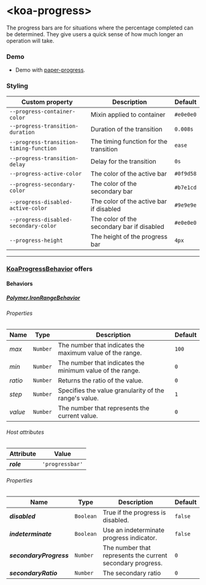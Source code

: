 # &lt;koa-progress&gt;

The progress bars are for situations where the percentage completed can be determined. They give users a quick sense of how much longer an operation will take.

### Demo

* Demo with [paper-progress](https://elements.polymer-project.org/elements/paper-progress?view=demo).

### Styling

Custom property | Description | Default
----------------|-------------|--------
`--progress-container-color` | Mixin applied to container | `#e0e0e0`
`--progress-transition-duration` | Duration of the transition | `0.008s`
`--progress-transition-timing-function` | The timing function for the transition | `ease`
`--progress-transition-delay` | Delay for the transition | `0s`
`--progress-active-color` | The color of the active bar | `#0f9d58`
`--progress-secondary-color` | The color of the secondary bar | `#b7e1cd`
`--progress-disabled-active-color` | The color of the active bar if disabled | `#9e9e9e`
`--progress-disabled-secondary-color` | The color of the secondary bar if disabled | `#e0e0e0`
`--progress-height` | The height of the progress bar | `4px`

---

### [KoaProgressBehavior](https://github.com/KingofApp/koa-behaviors/blob/master/koa-progress-behavior.html) offers

#### Behaviors

##### [Polymer.IronRangeBehavior](https://elements.polymer-project.org/elements/iron-range-behavior?active=Polymer.IronRangeBehavior)

###### Properties

Name | Type | Description | Default
-----|------|-------------|--------
*max* | `Number` | The number that indicates the maximum value of the range. | `100`
*min* | `Number` | The number that indicates the minimum value of the range. | `0`
*ratio* | `Number` | Returns the ratio of the value. | `0`
*step* | `Number` | Specifies the value granularity of the range's value. | `1`
*value* | `Number` | The number that represents the current value. | `0`

###### Host attributes

Attribute | Value
----------|------
***role*** | `'progressbar'`

###### Properties

Name | Type | Description | Default
-----|------|-------------|--------
***disabled*** | `Boolean` | True if the progress is disabled. | `false`
***indeterminate*** | `Boolean` | Use an indeterminate progress indicator. | `false`
***secondaryProgress*** | `Number` | The number that represents the current secondary progress. | `0`
***secondaryRatio*** | `Number` | The secondary ratio | `0`
